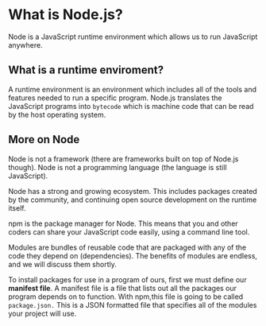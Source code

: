 # What is Node.js?

Node is a JavaScript runtime environment which allows us to run JavaScript anywhere.

## What is a runtime enviroment? 

A runtime environment is an environment which includes all of the tools and features needed to run a specific program. Node.js translates the JavaScript programs into `bytecode` which is machine code that can be read by the host operating system.

## More on Node

Node is not a framework (there are frameworks built on top of Node.js though).
Node is not a programming language (the language is still JavaScript).

Node has a strong and growing ecosystem. This includes packages created by the community, and continuing open source development on the runtime itself.

npm is the package manager for Node. This means that you and other coders can share your JavaScript code easily, using a command line tool.

Modules are bundles of reusable code that are packaged with any of the code they depend on (dependencies). The benefits of modules are endless, and we will discuss them shortly.

To install packages for use in a program of ours, first we must define our **manifest file**. A manifest file is a file that lists out all the packages our program depends on to function. With npm,this file is going to be called `package.json.` This is a JSON formatted file that specifies all of the modules your project will use.